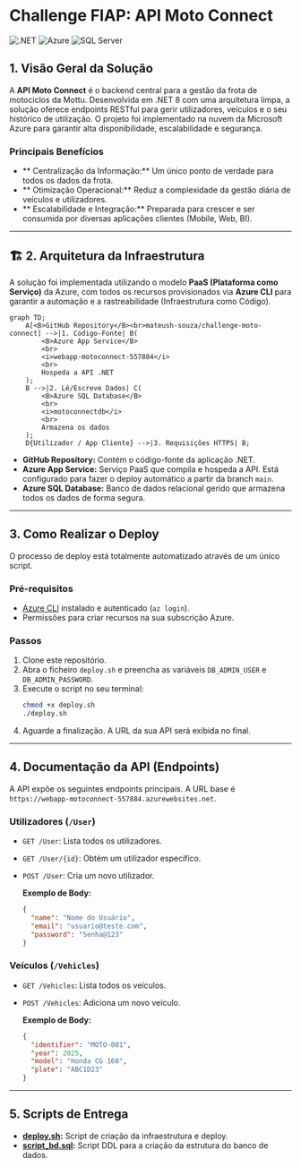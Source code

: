 # Challenge FIAP: API Moto Connect

![.NET](https://img.shields.io/badge/.NET-8.0-blue?style=for-the-badge&logo=dotnet)
![Azure](https://img.shields.io/badge/Azure-App_Service-blue?style=for-the-badge&logo=microsoftazure)
![SQL Server](https://img.shields.io/badge/Azure-SQL_Database-blue?style=for-the-badge&logo=microsoftsqlserver)

##  1. Visão Geral da Solução

A **API Moto Connect** é o backend central para a gestão da frota de motociclos da Mottu. Desenvolvida em .NET 8 com uma arquitetura limpa, a solução oferece endpoints RESTful para gerir utilizadores, veículos e o seu histórico de utilização. O projeto foi implementado na nuvem da Microsoft Azure para garantir alta disponibilidade, escalabilidade e segurança.

### Principais Benefícios

* ** Centralização da Informação:** Um único ponto de verdade para todos os dados da frota.
* ** Otimização Operacional:** Reduz a complexidade da gestão diária de veículos e utilizadores.
* ** Escalabilidade e Integração:** Preparada para crescer e ser consumida por diversas aplicações clientes (Mobile, Web, BI).

---

## 🏗️ 2. Arquitetura da Infraestrutura

A solução foi implementada utilizando o modelo **PaaS (Plataforma como Serviço)** da Azure, com todos os recursos provisionados via **Azure CLI** para garantir a automação e a rastreabilidade (Infraestrutura como Código).

```mermaid
graph TD;
    A[<B>GitHub Repository</B><br>mateush-souza/challenge-moto-connect] -->|1. Código-Fonte| B(
        <B>Azure App Service</B>
        <br>
        <i>webapp-motoconnect-557884</i>
        <br>
        Hospeda a API .NET
    );
    B -->|2. Lê/Escreve Dados| C(
        <B>Azure SQL Database</B>
        <br>
        <i>motoconnectdb</i>
        <br>
        Armazena os dados
    );
    D{Utilizador / App Cliente} -->|3. Requisições HTTPS| B;
```

* **GitHub Repository:** Contém o código-fonte da aplicação .NET.
* **Azure App Service:** Serviço PaaS que compila e hospeda a API. Está configurado para fazer o deploy automático a partir da branch `main`.
* **Azure SQL Database:** Banco de dados relacional gerido que armazena todos os dados de forma segura.

---

##  3. Como Realizar o Deploy

O processo de deploy está totalmente automatizado através de um único script.

### Pré-requisitos

* [Azure CLI](https://docs.microsoft.com/pt-br/cli/azure/install-azure-cli) instalado e autenticado (`az login`).
* Permissões para criar recursos na sua subscrição Azure.

### Passos

1.  Clone este repositório.
2.  Abra o ficheiro `deploy.sh` e preencha as variáveis `DB_ADMIN_USER` e `DB_ADMIN_PASSWORD`.
3.  Execute o script no seu terminal:
    ```bash
    chmod +x deploy.sh
    ./deploy.sh
    ```
4.  Aguarde a finalização. A URL da sua API será exibida no final.

---

##  4. Documentação da API (Endpoints)

A API expõe os seguintes endpoints principais. A URL base é `https://webapp-motoconnect-557884.azurewebsites.net`.

### Utilizadores (`/User`)

* `GET /User`: Lista todos os utilizadores.
* `GET /User/{id}`: Obtém um utilizador específico.
* `POST /User`: Cria um novo utilizador.

    **Exemplo de Body:**
    ```json
    {
      "name": "Nome do Usuário",
      "email": "usuario@teste.com",
      "password": "Senha@123"
    }
    ```

### Veículos (`/Vehicles`)

* `GET /Vehicles`: Lista todos os veículos.
* `POST /Vehicles`: Adiciona um novo veículo.

    **Exemplo de Body:**
    ```json
    {
      "identifier": "MOTO-001",
      "year": 2025,
      "model": "Honda CG 160",
      "plate": "ABC1D23"
    }
    ```
---

##  5. Scripts de Entrega

* **[deploy.sh](deploy.sh):** Script de criação da infraestrutura e deploy.
* **[script_bd.sql](script_bd.sql):** Script DDL para a criação da estrutura do banco de dados.